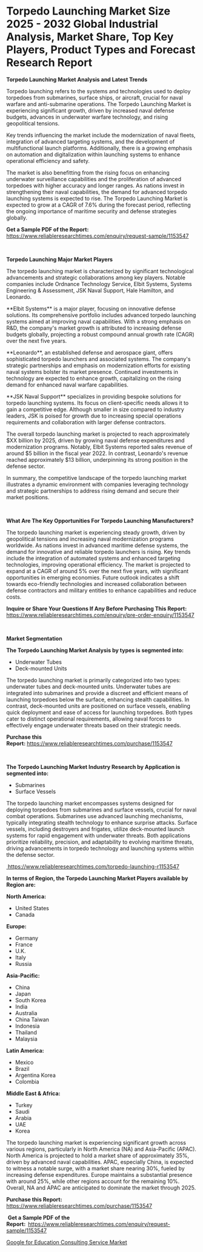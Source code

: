 <p><h1>Torpedo Launching Market Size 2025 - 2032 Global Industrial Analysis, Market Share, Top Key Players, Product Types and Forecast Research Report</h1></p><p><strong>Torpedo Launching Market Analysis and Latest Trends</strong></p>
<p><p>Torpedo launching refers to the systems and technologies used to deploy torpedoes from submarines, surface ships, or aircraft, crucial for naval warfare and anti-submarine operations. The Torpedo Launching Market is experiencing significant growth, driven by increased naval defense budgets, advances in underwater warfare technology, and rising geopolitical tensions. </p><p>Key trends influencing the market include the modernization of naval fleets, integration of advanced targeting systems, and the development of multifunctional launch platforms. Additionally, there is a growing emphasis on automation and digitalization within launching systems to enhance operational efficiency and safety. </p><p>The market is also benefitting from the rising focus on enhancing underwater surveillance capabilities and the proliferation of advanced torpedoes with higher accuracy and longer ranges. As nations invest in strengthening their naval capabilities, the demand for advanced torpedo launching systems is expected to rise. The Torpedo Launching Market is expected to grow at a CAGR of 7.6% during the forecast period, reflecting the ongoing importance of maritime security and defense strategies globally.</p></p>
<p><strong>Get a Sample PDF of the Report:&nbsp;</strong> <a href="https://www.reliableresearchtimes.com/enquiry/request-sample/1153547?utm_campaign=1940&utm_medium=2&utm_source=Github&utm_content=ia&utm_term=07012025&utm_id=torpedo-launching">https://www.reliableresearchtimes.com/enquiry/request-sample/1153547</a></p>
<p>&nbsp;</p>
<p><strong>Torpedo Launching Major Market Players</strong></p>
<p><p>The torpedo launching market is characterized by significant technological advancements and strategic collaborations among key players. Notable companies include Ordnance Technology Service, Elbit Systems, Systems Engineering & Assessment, JSK Naval Support, Hale Hamilton, and Leonardo. </p><p>**Elbit Systems** is a major player, focusing on innovative defense solutions. Its comprehensive portfolio includes advanced torpedo launching systems aimed at improving naval capabilities. With a strong emphasis on R&D, the company's market growth is attributed to increasing defense budgets globally, projecting a robust compound annual growth rate (CAGR) over the next five years.</p><p>**Leonardo**, an established defense and aerospace giant, offers sophisticated torpedo launchers and associated systems. The company's strategic partnerships and emphasis on modernization efforts for existing naval systems bolster its market presence. Continued investments in technology are expected to enhance growth, capitalizing on the rising demand for enhanced naval warfare capabilities.</p><p>**JSK Naval Support** specializes in providing bespoke solutions for torpedo launching systems. Its focus on client-specific needs allows it to gain a competitive edge. Although smaller in size compared to industry leaders, JSK is poised for growth due to increasing special operations requirements and collaboration with larger defense contractors.</p><p>The overall torpedo launching market is projected to reach approximately $XX billion by 2025, driven by growing naval defense expenditures and modernization programs. Notably, Elbit Systems reported sales revenue of around $5 billion in the fiscal year 2022. In contrast, Leonardo's revenue reached approximately $13 billion, underpinning its strong position in the defense sector.</p><p>In summary, the competitive landscape of the torpedo launching market illustrates a dynamic environment with companies leveraging technology and strategic partnerships to address rising demand and secure their market positions.</p></p>
<p>&nbsp;</p>
<p><strong>What Are The Key Opportunities For Torpedo Launching Manufacturers?</strong></p>
<p><p>The torpedo launching market is experiencing steady growth, driven by geopolitical tensions and increasing naval modernization programs worldwide. As nations invest in advanced maritime defense systems, the demand for innovative and reliable torpedo launchers is rising. Key trends include the integration of automated systems and enhanced targeting technologies, improving operational efficiency. The market is projected to expand at a CAGR of around 5% over the next five years, with significant opportunities in emerging economies. Future outlook indicates a shift towards eco-friendly technologies and increased collaboration between defense contractors and military entities to enhance capabilities and reduce costs.</p></p>
<p><strong>Inquire or Share Your Questions If Any Before Purchasing This Report:</strong> <a href="https://www.reliableresearchtimes.com/enquiry/pre-order-enquiry/1153547?utm_campaign=1940&utm_medium=2&utm_source=Github&utm_content=ia&utm_term=07012025&utm_id=torpedo-launching">https://www.reliableresearchtimes.com/enquiry/pre-order-enquiry/1153547</a></p>
<p>&nbsp;</p>
<p><strong>Market Segmentation</strong></p>
<p><strong>The Torpedo Launching Market Analysis by types is segmented into:</strong></p>
<p><ul><li>Underwater Tubes</li><li>Deck-mounted Units</li></ul></p>
<p><p>The torpedo launching market is primarily categorized into two types: underwater tubes and deck-mounted units. Underwater tubes are integrated into submarines and provide a discreet and efficient means of launching torpedoes below the surface, enhancing stealth capabilities. In contrast, deck-mounted units are positioned on surface vessels, enabling quick deployment and ease of access for launching torpedoes. Both types cater to distinct operational requirements, allowing naval forces to effectively engage underwater threats based on their strategic needs.</p></p>
<p><strong>Purchase this Report:&nbsp;</strong><a href="https://www.reliableresearchtimes.com/purchase/1153547?utm_campaign=1940&utm_medium=2&utm_source=Github&utm_content=ia&utm_term=07012025&utm_id=torpedo-launching">https://www.reliableresearchtimes.com/purchase/1153547</a></p>
<p>&nbsp;</p>
<p><strong>The Torpedo Launching Market Industry Research by Application is segmented into:</strong></p>
<p><ul><li>Submarines</li><li>Surface Vessels</li></ul></p>
<p><p>The torpedo launching market encompasses systems designed for deploying torpedoes from submarines and surface vessels, crucial for naval combat operations. Submarines use advanced launching mechanisms, typically integrating stealth technology to enhance surprise attacks. Surface vessels, including destroyers and frigates, utilize deck-mounted launch systems for rapid engagement with underwater threats. Both applications prioritize reliability, precision, and adaptability to evolving maritime threats, driving advancements in torpedo technology and launching systems within the defense sector.</p></p>
<p><a href="https://www.reliableresearchtimes.com/torpedo-launching-r1153547?utm_campaign=1940&utm_medium=2&utm_source=Github&utm_content=ia&utm_term=07012025&utm_id=torpedo-launching">&nbsp;https://www.reliableresearchtimes.com/torpedo-launching-r1153547</a></p>
<p><strong>In terms of Region, the Torpedo Launching Market Players available by Region are:</strong></p>
<p>
    <p> <strong> North America: </strong>
        <ul>
            <li>United States</li>
            <li>Canada</li>
        </ul>
        </p> 
    <p> <strong> Europe: </strong>
        <ul>
            <li>Germany</li>
            <li>France</li>
            <li>U.K.</li>
            <li>Italy</li>
            <li>Russia</li>
        </ul>
        </p> 
    <p> <strong> Asia-Pacific: </strong>
        <ul>
            <li>China</li>
            <li>Japan</li>
            <li>South Korea</li>
            <li>India</li>
            <li>Australia</li>
            <li>China Taiwan</li>
            <li>Indonesia</li>
            <li>Thailand</li>
            <li>Malaysia</li>
        </ul>
        </p> 
    <p> <strong> Latin America: </strong>
        <ul>
            <li>Mexico</li>
            <li>Brazil</li>
            <li>Argentina Korea</li>
            <li>Colombia</li>
        </ul>
        </p> 
    <p> <strong> Middle East & Africa: </strong>
        <ul>
            <li>Turkey</li>
            <li>Saudi</li>
            <li>Arabia</li>
            <li>UAE</li>
            <li>Korea</li>
        </ul>
    </p>
    </p>
<p><p>The torpedo launching market is experiencing significant growth across various regions, particularly in North America (NA) and Asia-Pacific (APAC). North America is projected to hold a market share of approximately 35%, driven by advanced naval capabilities. APAC, especially China, is expected to witness a notable surge, with a market share nearing 30%, fueled by increasing defense expenditures. Europe maintains a substantial presence with around 25%, while other regions account for the remaining 10%. Overall, NA and APAC are anticipated to dominate the market through 2025.</p></p>
<p><strong>Purchase this Report: </strong><a href="https://www.reliableresearchtimes.com/purchase/1153547?utm_campaign=1940&utm_medium=2&utm_source=Github&utm_content=ia&utm_term=07012025&utm_id=torpedo-launching">https://www.reliableresearchtimes.com/purchase/1153547</a></p>
<p>&nbsp;<strong>Get a Sample PDF of the Report:&nbsp;&nbsp;</strong><a href="https://www.reliableresearchtimes.com/enquiry/request-sample/1153547?utm_campaign=1940&utm_medium=2&utm_source=Github&utm_content=ia&utm_term=07012025&utm_id=torpedo-launching">https://www.reliableresearchtimes.com/enquiry/request-sample/1153547</a></p>
<p><strong></strong></p>
<p><p><a href="https://github.com/marloy8/Market-Research-Report-List-6/blob/main/google-for-education-consulting-service-market.md?utm_campaign=1940&utm_medium=2&utm_source=Github&utm_content=ia&utm_term=07012025&utm_id=torpedo-launching">Google for Education Consulting ​Service Market</a></p></p>